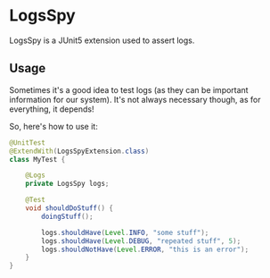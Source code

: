 # LogsSpy

LogsSpy is a JUnit5 extension used to assert logs.

## Usage

Sometimes it's a good idea to test logs (as they can be important information for our system). It's not always necessary though, as for everything, it depends!

So, here's how to use it:

```java
@UnitTest
@ExtendWith(LogsSpyExtension.class)
class MyTest {

    @Logs
    private LogsSpy logs;

    @Test
    void shouldDoStuff() {
        doingStuff();

        logs.shouldHave(Level.INFO, "some stuff");
        logs.shouldHave(Level.DEBUG, "repeated stuff", 5);
        logs.shouldNotHave(Level.ERROR, "this is an error");
    }
}

```
